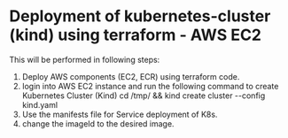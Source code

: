 # Deployment of kubernetes-cluster (kind) using terraform - AWS EC2

This will be performed in following steps:
1) Deploy AWS components (EC2, ECR) using terraform code.
2) login into AWS EC2 instance and run the following command to create Kubernetes Cluster (Kind)
   cd /tmp/ && kind create cluster --config kind.yaml 
3) Use the manifests file for Service deployment of K8s.
4) change the imageId to the desired image. 
